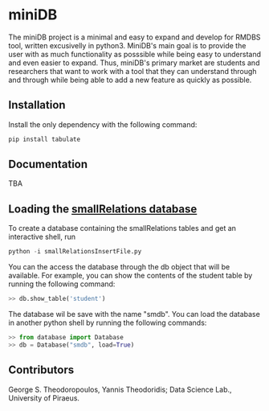 # miniDB

The miniDB project is a minimal and easy to expand and develop for RMDBS tool, written excusivelly in python3. MiniDB's main goal is to provide the user with as much functionality as posssible while being easy to understand and even easier to expand. Thus, miniDB's primary market are students and researchers that want to work with a tool that they can understand through and through while being able to add a new feature as quickly as possible.

## Installation

Install the only dependency with the following command:
``` Python
pip install tabulate
```

## Documentation

TBA

## Loading the [smallRelations database](https://www.db-book.com/db6/lab-dir/sample_tables-dir/index.html)

To create a database containing the smallRelations tables and get an interactive shell, run 
``` Python
python -i smallRelationsInsertFile.py
```
You can the access the database through the db object that will be available. For example, you can show the contents of the student table by running the following command:
``` Python
>> db.show_table('student')
```
The database wil be save with the name "smdb". You can load the database in another python shell by running the following commands:
``` Python
>> from database import Database
>> db = Database("smdb", load=True)
```

## Contributors
George S. Theodoropoulos, Yannis Theodoridis; Data Science Lab., University of Piraeus.
